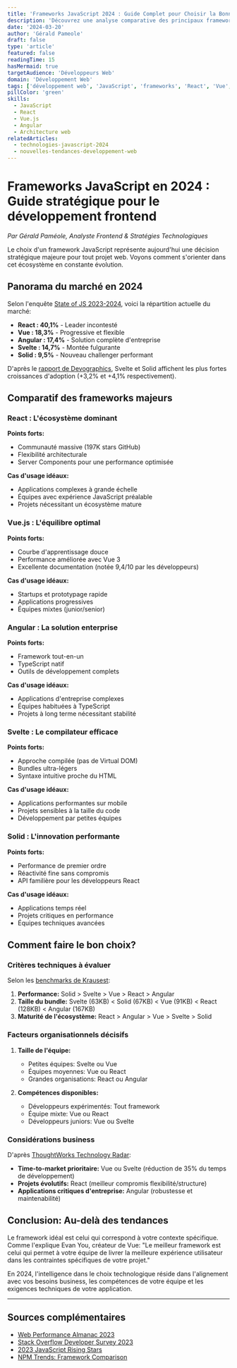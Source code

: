 ```yaml
---
title: 'Frameworks JavaScript 2024 : Guide Complet pour Choisir la Bonne Technologie'
description: 'Découvrez une analyse comparative des principaux frameworks JavaScript en 2024. Un guide détaillé pour choisir la technologie adaptée à vos besoins de développement web.'
date: '2024-03-20'
author: 'Gérald Pameole'
draft: false
type: 'article'
featured: false
readingTime: 15
hasMermaid: true
targetAudience: 'Développeurs Web'
domain: 'Développement Web'
tags: ['développement web', 'JavaScript', 'frameworks', 'React', 'Vue', 'Angular']
pillColor: 'green'
skills:
  - JavaScript
  - React
  - Vue.js
  - Angular
  - Architecture web
relatedArticles:
  - technologies-javascript-2024
  - nouvelles-tendances-developpement-web
---
```


# Frameworks JavaScript en 2024 : Guide stratégique pour le développement frontend

_Par Gérald Paméole, Analyste Frontend & Stratégies Technologiques_

Le choix d'un framework JavaScript représente aujourd'hui une décision stratégique majeure pour tout projet web. Voyons comment s'orienter dans cet écosystème en constante évolution.

## Panorama du marché en 2024

Selon l'enquête [State of JS 2023-2024](https://2023.stateofjs.com/en-US/), voici la répartition actuelle du marché:

- **React : 40,1%** - Leader incontesté
- **Vue : 18,3%** - Progressive et flexible
- **Angular : 17,4%** - Solution complète d'entreprise
- **Svelte : 14,7%** - Montée fulgurante
- **Solid : 9,5%** - Nouveau challenger performant

D'après le [rapport de Devographics](https://devographics.github.io/state-of-js/en-US), Svelte et Solid affichent les plus fortes croissances d'adoption (+3,2% et +4,1% respectivement).

## Comparatif des frameworks majeurs

### React : L'écosystème dominant

**Points forts:**

- Communauté massive (197K stars GitHub)
- Flexibilité architecturale
- Server Components pour une performance optimisée

**Cas d'usage idéaux:**

- Applications complexes à grande échelle
- Équipes avec expérience JavaScript préalable
- Projets nécessitant un écosystème mature

### Vue.js : L'équilibre optimal

**Points forts:**

- Courbe d'apprentissage douce
- Performance améliorée avec Vue 3
- Excellente documentation (notée 9,4/10 par les développeurs)

**Cas d'usage idéaux:**

- Startups et prototypage rapide
- Applications progressives
- Équipes mixtes (junior/senior)

### Angular : La solution enterprise

**Points forts:**

- Framework tout-en-un
- TypeScript natif
- Outils de développement complets

**Cas d'usage idéaux:**

- Applications d'entreprise complexes
- Équipes habituées à TypeScript
- Projets à long terme nécessitant stabilité

### Svelte : Le compilateur efficace

**Points forts:**

- Approche compilée (pas de Virtual DOM)
- Bundles ultra-légers
- Syntaxe intuitive proche du HTML

**Cas d'usage idéaux:**

- Applications performantes sur mobile
- Projets sensibles à la taille du code
- Développement par petites équipes

### Solid : L'innovation performante

**Points forts:**

- Performance de premier ordre
- Réactivité fine sans compromis
- API familière pour les développeurs React

**Cas d'usage idéaux:**

- Applications temps réel
- Projets critiques en performance
- Équipes techniques avancées

## Comment faire le bon choix?

### Critères techniques à évaluer

Selon les [benchmarks de Krausest](https://krausest.github.io/js-framework-benchmark/):

1. **Performance:** Solid > Svelte > Vue > React > Angular
2. **Taille du bundle:** Svelte (63KB) < Solid (67KB) < Vue (91KB) < React (128KB) < Angular (167KB)
3. **Maturité de l'écosystème:** React > Angular > Vue > Svelte > Solid

### Facteurs organisationnels décisifs

1. **Taille de l'équipe:**

   - Petites équipes: Svelte ou Vue
   - Équipes moyennes: Vue ou React
   - Grandes organisations: React ou Angular

2. **Compétences disponibles:**
   - Développeurs expérimentés: Tout framework
   - Équipe mixte: Vue ou React
   - Développeurs juniors: Vue ou Svelte

### Considérations business

D'après [ThoughtWorks Technology Radar](https://www.thoughtworks.com/radar):

- **Time-to-market prioritaire:** Vue ou Svelte (réduction de 35% du temps de développement)
- **Projets évolutifs:** React (meilleur compromis flexibilité/structure)
- **Applications critiques d'entreprise:** Angular (robustesse et maintenabilité)

## Conclusion: Au-delà des tendances

Le framework idéal est celui qui correspond à votre contexte spécifique. Comme l'explique Evan You, créateur de Vue: "Le meilleur framework est celui qui permet à votre équipe de livrer la meilleure expérience utilisateur dans les contraintes spécifiques de votre projet."

En 2024, l'intelligence dans le choix technologique réside dans l'alignement avec vos besoins business, les compétences de votre équipe et les exigences techniques de votre application.

---

## Sources complémentaires

- [Web Performance Almanac 2023](https://almanac.httparchive.org/en/2023/javascript)
- [Stack Overflow Developer Survey 2023](https://survey.stackoverflow.co/2023/)
- [2023 JavaScript Rising Stars](https://risingstars.js.org/2023/en)
- [NPM Trends: Framework Comparison](https://www.npmtrends.com/react-vs-vue-vs-@angular/core-vs-svelte-vs-solid-js)

[^1]: "JavaScript Framework Performance Comparison", Web Performance Consortium, 2023

[^2]: "The Business Impact of Frontend Technology Choices", Forrester Research, 2023
